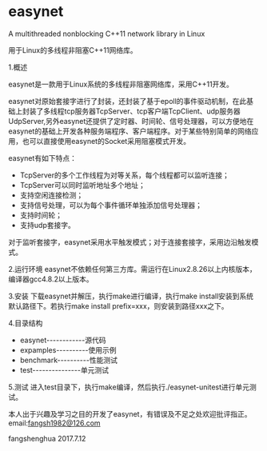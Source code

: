 # easynet
A multithreaded nonblocking C++11 network library in Linux

用于Linux的多线程非阻塞C++11网络库。

1.概述

easynet是一款用于Linux系统的多线程非阻塞网络库，采用C++11开发。

easynet对原始套接字进行了封装，还封装了基于epoll的事件驱动机制，在此基础上封装了多线程tcp服务器TcpServer、tcp客户端TcpClient、udp服务器UdpServer,另外easynet还提供了定时器、时间轮、信号处理器，可以方便地在easynet的基础上开发各种服务端程序、客户端程序。对于某些特别简单的网络应用，也可以直接使用easynet的Socket采用阻塞模式开发。

easynet有如下特点：
+ TcpServer的多个工作线程为对等关系，每个线程都可以监听连接；
+ TcpServer可以同时监听地址多个地址；
+ 支持空闲连接检测；
+ 支持信号处理，可以为每个事件循环单独添加信号处理器；
+ 支持时间轮；
+ 支持udp套接字。

对于监听套接字，easynet采用水平触发模式；对于连接套接字，采用边沿触发模式。

2.运行环境
easynet不依赖任何第三方库。需运行在Linux2.8.26以上内核版本，编译器gcc4.8.2以上版本。

3.安装
下载easynet并解压，执行make进行编译，执行make install安装到系统默认路径下。若执行make install prefix=xxx，则安装到路径xxx之下。

4.目录结构
+ easynet------------源代码
+ expamples----------使用示例
+ benchmark----------性能测试
+ test---------------单元测试

5.测试
进入test目录下，执行make编译，然后执行./easynet-unitest进行单元测试。

本人出于兴趣及学习之目的开发了easynet，有错误及不足之处欢迎批评指正。
email:fangsh1982@126.com

fangshenghua
2017.7.12
